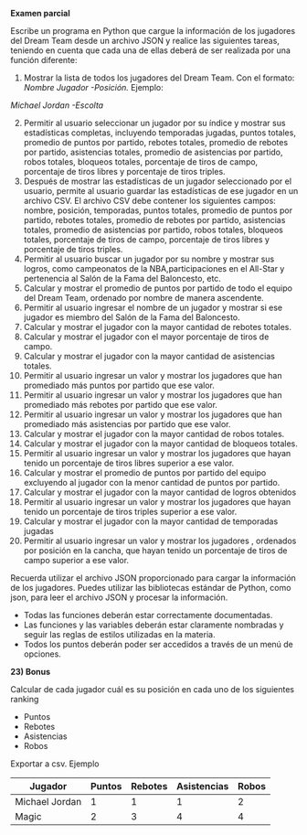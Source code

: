 **Examen parcial**

Escribe un programa en Python que cargue la información de los jugadores del Dream Team desde un archivo JSON y realice las siguientes tareas, teniendo en cuenta que cada una de ellas deberá de ser realizada por una función diferente:

1) Mostrar la lista de todos los jugadores del Dream Team. Con el formato: *Nombre Jugador -Posición.* Ejemplo:

*Michael Jordan -Escolta*

2) Permitir al usuario seleccionar un jugador por su índice y mostrar sus estadísticas completas, incluyendo temporadas jugadas, puntos totales, promedio de puntos por partido, rebotes totales, promedio de rebotes por partido, asistencias totales, promedio de asistencias por partido, robos totales, bloqueos totales, porcentaje de tiros de campo, porcentaje de tiros libres y porcentaje de tiros triples.
2) Después de mostrar las estadísticas de un jugador seleccionado por el usuario, permite al usuario guardar las estadísticas de ese jugador en un archivo CSV. El archivo CSV debe contener los siguientes campos: nombre, posición, temporadas, puntos totales, promedio de puntos por partido, rebotes totales, promedio de rebotes por partido, asistencias totales, promedio de asistencias por partido, robos totales, bloqueos totales, porcentaje de tiros de campo, porcentaje de tiros libres y porcentaje de tiros triples.
4) Permitir al usuario buscar un jugador por su nombre y mostrar sus logros, como campeonatos de la NBA,participaciones en el All-Star y pertenencia al Salón de la Fama del Baloncesto, etc.
4) Calcular y mostrar el promedio de puntos por partido de todo el equipo del Dream Team, ordenado por nombre de manera ascendente.
4) Permitir al usuario ingresar el nombre de un jugador y mostrar si ese jugador es miembro del Salón de la Fama del Baloncesto.
4) Calcular y mostrar el jugador con la mayor cantidad de rebotes totales.
4) Calcular y mostrar el jugador con el mayor porcentaje de tiros de campo.
4) Calcular y mostrar el jugador con la mayor cantidad de asistencias totales.
4) Permitir al usuario ingresar un valor y mostrar los jugadores que han promediado más puntos por partido que ese valor.
4) Permitir al usuario ingresar un valor y mostrar los jugadores que han promediado más rebotes por partido que ese valor.
4) Permitir al usuario ingresar un valor y mostrar los jugadores que han promediado más asistencias por partido que ese valor.
4) Calcular y mostrar el jugador con la mayor cantidad de robos totales.
4) Calcular y mostrar el jugador con la mayor cantidad de bloqueos totales.
4) Permitir al usuario ingresar un valor y mostrar los jugadores que hayan tenido un porcentaje de tiros libres superior a ese valor.
4) Calcular y mostrar el promedio de puntos por partido del equipo excluyendo al jugador con la menor cantidad de puntos por partido.
4) Calcular y mostrar el jugador con la mayor cantidad de logros obtenidos
4) Permitir al usuario ingresar un valor y mostrar los jugadores que hayan tenido un porcentaje de tiros triples superior a ese valor.
19) Calcular y mostrar el jugador con la mayor cantidad de temporadas jugadas
19) Permitir al usuario ingresar un valor y mostrar los jugadores , ordenados por posición en la cancha, que hayan tenido un porcentaje de tiros de campo superior a ese valor.

Recuerda utilizar el archivo JSON proporcionado para cargar la información de los jugadores. Puedes utilizar las bibliotecas estándar de Python, como json, para leer el archivo JSON y procesar la información.

- Todas las funciones deberán estar correctamente documentadas.
- Las funciones y las variables deberán estar claramente nombradas y seguir las reglas de estilos utilizadas en la materia.
- Todos los puntos deberán poder ser accedidos a través de un menú de opciones.

**23) Bonus**

Calcular de cada jugador cuál es su posición en cada uno de los siguientes ranking

- Puntos
- Rebotes
- Asistencias
- Robos

Exportar a csv. Ejemplo



|**Jugador**|**Puntos**|**Rebotes**|**Asistencias**|**Robos**|
| - | - | - | - | - |
|Michael Jordan|1|1|1|2|
|Magic|2|3|4|4|

